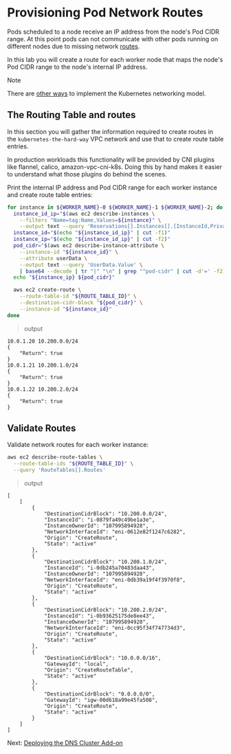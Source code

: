 # Provisioning Pod Network Routes

Pods scheduled to a node receive an IP address from the node's Pod CIDR range. At this point pods can not communicate with other pods running on different nodes due to missing network [routes](https://docs.aws.amazon.com/vpc/latest/userguide/VPC_Route_Tables.html).

In this lab you will create a route for each worker node that maps the node's Pod CIDR range to the node's internal IP address.

> [!NOTE]
> There are [other ways](https://kubernetes.io/docs/concepts/cluster-administration/networking/#how-to-achieve-this) to implement the Kubernetes networking model.

## The Routing Table and routes

In this section you will gather the information required to create routes in the `kubernetes-the-hard-way` VPC network and use that to create route table entries. 

In production workloads this functionality will be provided by CNI plugins like flannel, calico, amazon-vpc-cni-k8s. Doing this by hand makes it easier to understand what those plugins do behind the scenes.

Print the internal IP address and Pod CIDR range for each worker instance and create route table entries:

```sh
for instance in ${WORKER_NAME}-0 ${WORKER_NAME}-1 ${WORKER_NAME}-2; do
  instance_id_ip="$(aws ec2 describe-instances \
    --filters "Name=tag:Name,Values=${instance}" \
    --output text --query 'Reservations[].Instances[].[InstanceId,PrivateIpAddress]')"
  instance_id="$(echo "${instance_id_ip}" | cut -f1)"
  instance_ip="$(echo "${instance_id_ip}" | cut -f2)"
  pod_cidr="$(aws ec2 describe-instance-attribute \
    --instance-id "${instance_id}" \
    --attribute userData \
    --output text --query 'UserData.Value' \
    | base64 --decode | tr "|" "\n" | grep "^pod-cidr" | cut -d'=' -f2)"
  echo "${instance_ip} ${pod_cidr}"

  aws ec2 create-route \
    --route-table-id "${ROUTE_TABLE_ID}" \
    --destination-cidr-block "${pod_cidr}" \
    --instance-id "${instance_id}"
done
```

> output

```
10.0.1.20 10.200.0.0/24
{
    "Return": true
}
10.0.1.21 10.200.1.0/24
{
    "Return": true
}
10.0.1.22 10.200.2.0/24
{
    "Return": true
}
```

## Validate Routes

Validate network routes for each worker instance:

```sh
aws ec2 describe-route-tables \
  --route-table-ids "${ROUTE_TABLE_ID}" \
  --query 'RouteTables[].Routes'
```

> output

```
[
    [
        {
            "DestinationCidrBlock": "10.200.0.0/24",
            "InstanceId": "i-0879fa49c49be1a3e",
            "InstanceOwnerId": "107995894928",
            "NetworkInterfaceId": "eni-0612e82f1247c6282",
            "Origin": "CreateRoute",
            "State": "active"
        },
        {
            "DestinationCidrBlock": "10.200.1.0/24",
            "InstanceId": "i-0db245a70483daa43",
            "InstanceOwnerId": "107995894928",
            "NetworkInterfaceId": "eni-0db39a19f4f3970f8",
            "Origin": "CreateRoute",
            "State": "active"
        },
        {
            "DestinationCidrBlock": "10.200.2.0/24",
            "InstanceId": "i-0b93625175de8ee43",
            "InstanceOwnerId": "107995894928",
            "NetworkInterfaceId": "eni-0cc95f34f747734d3",
            "Origin": "CreateRoute",
            "State": "active"
        },
        {
            "DestinationCidrBlock": "10.0.0.0/16",
            "GatewayId": "local",
            "Origin": "CreateRouteTable",
            "State": "active"
        },
        {
            "DestinationCidrBlock": "0.0.0.0/0",
            "GatewayId": "igw-00d618a99e45fa508",
            "Origin": "CreateRoute",
            "State": "active"
        }
    ]
]
```

Next: [Deploying the DNS Cluster Add-on](12-dns-addon.md)
